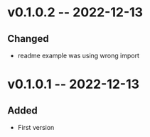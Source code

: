 
# v0.1.0.2 -- 2022-12-13

## Changed

- readme example was using wrong import

# v0.1.0.1 -- 2022-12-13

## Added

- First version
